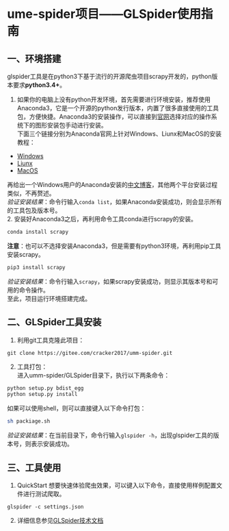 # ume-spider项目——GLSpider使用指南  

## 一、环境搭建
glspider工具是在python3下基于流行的开源爬虫项目scrapy开发的，python版本要求**python3.4+**。  
1. 如果你的电脑上没有python开发环境，首先需要进行环境安装，推荐使用Anaconda3，它是一个开源的python发行版本，内置了很多直接使用的工具包，方便快捷。Anaconda3的安装操作，可以直接到[官网](https://www.anaconda.com/download/)选择对应的操作系统下的图形安装包手动进行安装。  
下面三个链接分别为Anaconda官网上针对Windows、Liunx和MacOS的安装教程：  
- [Windows](https://docs.anaconda.com/anaconda/install/windows)
- [Liunx](https://docs.anaconda.com/anaconda/install/linux)
- [MacOS](https://docs.anaconda.com/anaconda/install/mac-os#macos-graphical-install)  

再给出一个Windows用户的Anaconda安装的[中文博客](https://blog.csdn.net/u012318074/article/details/77075209)，其他两个平台安装过程类似，不再赘述。  
*验证安装结果*：命令行输入``conda list``，如果Anaconda安装成功，则会显示所有的工具包及版本号。  
2. 安装好Anaconda3之后，再利用命令工具conda进行scrapy的安装。  
```python
conda install scrapy
```
**注意**：也可以不选择安装Anaconda3，但是需要有python3环境，再利用pip工具安装scrapy。
```python
pip3 install scrapy
```
*验证安装结果*：命令行输入``scrapy``，如果scrapy安装成功，则显示其版本号和可用的命令操作。  
至此，项目运行环境搭建完成。  

## 二、GLSpider工具安装  
1. 利用git工具克隆此项目：
```git
git clone https://gitee.com/cracker2017/umm-spider.git
```
2. 工具打包：  
进入umm-spider/GLSpider目录下，执行以下两条命令：
```python
python setup.py bdist_egg 
python setup.py install
```
如果可以使用shell，则可以直接键入以下命令打包：
```bash
sh packiage.sh
```
*验证安装结果*：在当前目录下，命令行输入``glspider -h``，出现glspider工具的版本号，则表示安装成功。  

## 三、工具使用
1. QuickStart
想要快速体验爬虫效果，可以键入以下命令，直接使用样例配置文件进行测试爬取。  
```
glspider -c settings.json
```
2. 详细信息参见[GLSpider技术文档](https://gitee.com/cracker2017/umm-spider/raw/master/GLSpider/GLSpider_release1.0.pdf)